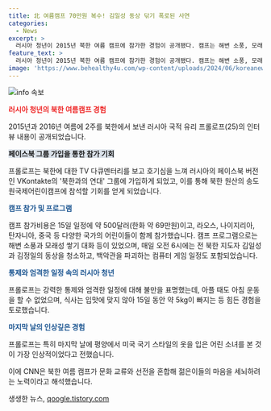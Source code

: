 ```yaml
---
title: 北 여름캠프 70만원 복수! 김일성 동상 닦기 폭로된 사연
categories:
  - News
excerpt: >
  러시아 청년이 2015년 북한 여름 캠프에 참가한 경험이 공개됐다. 캠프는 해변 소풍, 모래성 쌓기뿐 아니라, 매일 김일성·김정일 동상 청소와 백악관 파괴하는 컴퓨터 게임 등이 포함됐다. 참가자는 강력한 통제와 엄격한 일정에 불만을 표현했고, 캠프가 문화 교류와 선전을 혼합해 젊은이들의 마음을 세뇌하려는 시도로 해석되고 있다. 이에 대한 인터뷰를 통해 북한에서의 캠프 경험을 공개했으며, 이에 대한 러시아 청년의 경험담이 공개됐다.
feature_text: >
  러시아 청년이 2015년 북한 여름 캠프에 참가한 경험이 공개됐다. 캠프는 해변 소풍, 모래성 쌓기뿐 아니라, 매일 김일성·김정일 동상 청소와 백악관 파괴하는 컴퓨터 게임 등이 포함됐다. 참가자는 강력한 통제와 엄격한 일정에 불만을 표현했고, 캠프가 문화 교류와 선전을 혼합해 젊은이들의 마음을 세뇌하려는 시도로 해석되고 있다. 이에 대한 인터뷰를 통해 북한에서의 캠프 경험을 공개했으며, 이에 대한 러시아 청년의 경험담이 공개됐다.
image: 'https://www.behealthy4u.com/wp-content/uploads/2024/06/koreanews.jpg'
---
```


<p><img src="https://www.behealthy4u.com/wp-content/uploads/2024/06/koreanews.jpg" alt="info 속보" /></p>

<p><b><span style="color: #ee2323;">러시아 청년의 북한 여름캠프 경험</span></b></p>

<p>2015년과 2016년 여름에 2주를 북한에서 보낸 러시아 국적 유리 프롤로프(25)의 인터뷰 내용이 공개되었습니다.</p>

<p><b><span style="background-color: #21538527;">페이스북 그룹 가입을 통한 참가 기회</span></b></p>

<p>프롤로프는 북한에 대한 TV 다큐멘터리를 보고 호기심을 느껴 러시아의 페이스북 버전인 VKontakte의 '북한과의 연대' 그룹에 가입하게 되었고, 이를 통해 북한 원산의 송도원국제어린이캠프에 참석할 기회를 얻게 되었습니다.</p>

<p><b><span style="color: #1a5490;">캠프 참가 및 프로그램</span></b></p>

<p>캠프 참가비용은 15일 일정에 약 500달러(한화 약 69만원)이고, 라오스, 나이지리아, 탄자니아, 중국 등 다양한 국가의 어린이들이 함께 참가했습니다. 캠프 프로그램으로는 해변 소풍과 모래성 쌓기 대화 등이 있었으며, 매일 오전 6시에는 전 북한 지도자 김일성과 김정일의 동상을 청소하고, 백악관을 파괴하는 컴퓨터 게임 일정도 포함되었습니다.</p>

<p><b><span style="color: #1a5490;">통제와 엄격한 일정 속의 러시아 청년</span></b></p>

<p>프롤로프는 강력한 통제와 엄격한 일정에 대해 불만을 표명했는데, 아플 때도 아침 운동을 할 수 없었으며, 식사는 입맛에 맞지 않아 15일 동안 약 5kg이 빠지는 등 힘든 경험을 토로했습니다.</p>

<p><b><span style="color: #1a5490;">마지막 날의 인상깊은 경험</span></b></p>

<p>프롤로프는 특히 마지막 날에 평양에서 미국 국기 스타일의 옷을 입은 어린 소녀를 본 것이 가장 인상적이었다고 전했습니다.</p>

<p>이에 CNN은 북한 여름 캠프가 문화 교류와 선전을 혼합해 젊은이들의 마음을 세뇌하려는 노력이라고 해석했습니다.</p>
생생한 뉴스, <a href="https://qoogle.tistory.com" rel="dofollow">qoogle.tistory.com</a>


